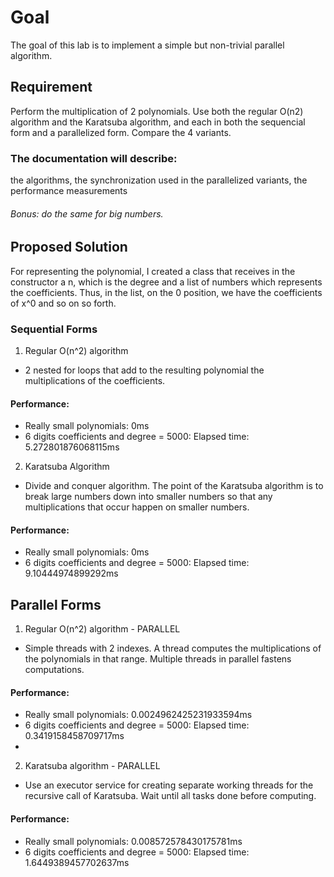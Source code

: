 # Goal

The goal of this lab is to implement a simple but non-trivial parallel algorithm.

## Requirement

Perform the multiplication of 2 polynomials. Use both the regular O(n2) algorithm and the Karatsuba algorithm, and each in both the sequencial form and a parallelized form. Compare the 4 variants.

### The documentation will describe:

the algorithms,
the synchronization used in the parallelized variants,
the performance measurements

###### Bonus: do the same for big numbers.

## Proposed Solution
For representing the polynomial, I created a class that receives in the constructor a n, which is the degree and a list of numbers which represents the coefficients. Thus, in the list, on the 0 position, we have the coefficients of x^0 and so on so forth.

### Sequential Forms
1. Regular O(n^2) algorithm
- 2 nested for loops that add to the resulting polynomial the multiplications of the coefficients.

#### Performance:
- Really small polynomials: 0ms
- 6 digits coefficients and degree = 5000: Elapsed time: 5.272801876068115ms

2. Karatsuba Algorithm
- Divide and conquer algorithm. The point of the Karatsuba algorithm is to break large numbers down into smaller numbers so that any multiplications that occur happen on smaller numbers.

#### Performance:
- Really small polynomials: 0ms
- 6 digits coefficients and degree = 5000: Elapsed time: 9.10444974899292ms

## Parallel Forms
1. Regular O(n^2) algorithm - PARALLEL
- Simple threads with 2 indexes. A thread computes the multiplications of the polynomials in that range. Multiple threads in parallel fastens computations.

#### Performance:
- Really small polynomials: 0.0024962425231933594ms
- 6 digits coefficients and degree = 5000: Elapsed time: 0.3419158458709717ms
- 
2. Karatsuba algorithm - PARALLEL
- Use an executor service for creating separate working threads for the recursive call of Karatsuba. Wait until all tasks done before computing.

#### Performance:
- Really small polynomials: 0.008572578430175781ms
- 6 digits coefficients and degree = 5000: Elapsed time: 1.6449389457702637ms
